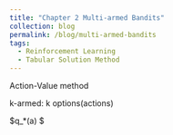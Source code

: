 ```yaml
---
title: "Chapter 2 Multi-armed Bandits"
collection: blog
permalink: /blog/multi-armed-bandits
tags:
  - Reinforcement Learning
  - Tabular Solution Method
--- 
```

Action-Value method

k-armed: k options(actions)

$q_*(a) $